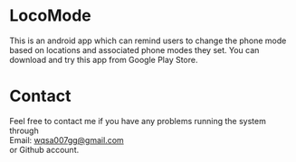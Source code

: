 LocoMode 
====================== 
This is an android app which can remind users to change the phone mode based on locations and associated phone modes they set. 
You can download and try this app from Google Play Store. 
 
Contact 
================= 
Feel free to contact me if you have any problems running the system through  
Email: wqsa007gg@gmail.com  
or Github account. 